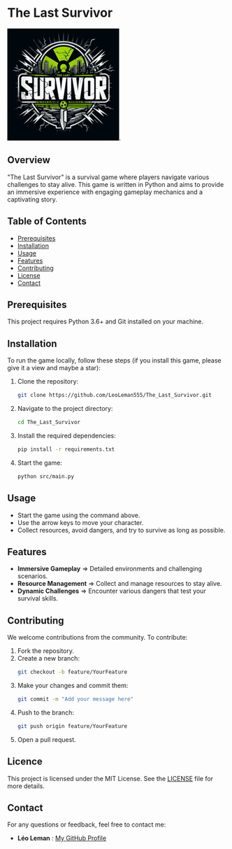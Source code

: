 # The Last Survivor

![Poster of the game](res/menu/logo.jpg "The Last Survivor").

## Overview

"The Last Survivor" is a survival game where players navigate various challenges to stay alive. This game is written in Python and aims to provide an immersive experience with engaging gameplay mechanics and a captivating story.

## Table of Contents

- [Prerequisites](#prerequisites)
- [Installation](#installation)
- [Usage](#usage)
- [Features](#features)
- [Contributing](#contributing)
- [License](#license)
- [Contact](#contact)

## Prerequisites

This project requires Python 3.6+ and Git installed on your machine.

## Installation

To run the game locally, follow these steps (if you install this game, please give it a view and maybe a star):

1. Clone the repository:
   ```bash
   git clone https://github.com/LeoLeman555/The_Last_Survivor.git
   ```
2. Navigate to the project directory:
   ```bash
   cd The_Last_Survivor
   ```
3. Install the required dependencies:
   ```bash
   pip install -r requirements.txt
   ```
4. Start the game:
   ```bash
   python src/main.py
   ```

## Usage

- Start the game using the command above.
- Use the arrow keys to move your character.
- Collect resources, avoid dangers, and try to survive as long as possible.

## Features

- **Immersive Gameplay** => Detailed environments and challenging scenarios.
- **Resource Management** => Collect and manage resources to stay alive.
- **Dynamic Challenges** => Encounter various dangers that test your survival skills.

## Contributing

We welcome contributions from the community. To contribute:

1. Fork the repository.
2. Create a new branch:
   ```bash
   git checkout -b feature/YourFeature
   ```
3. Make your changes and commit them:
   ```bash
   git commit -m "Add your message here"
   ```
4. Push to the branch:
   ```bash
   git push origin feature/YourFeature
   ```
5. Open a pull request.

## Licence

This project is licensed under the MIT License. See the [LICENSE](LICENSE) file for more details.

## Contact

For any questions or feedback, feel free to contact me:

- **Léo Leman** : [My GitHub Profile](https://github.com/LeoLeman555)
